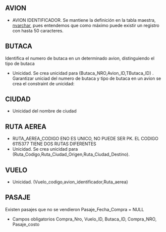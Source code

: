 
## AVION
* AVION IDENTIFICADOR. Se mantiene la definición en la tabla maestra,  [nvarchar](50), pues entendemos que como máximo puede existir un registro con hasta 50 caracteres.
  
## BUTACA
Identifica el numero de butaca en un determinado avion, distinguiendo el tipo de butaca

* Unicidad. Se crea unicidad para  (Butaca_NRO,Avion_ID,TButaca_ID) . Garantizar uniciad del numero de butaca y tipo de butaca en un avion se crea el constraint de unicidad: 
  
## CIUDAD
* Unicidad del nombre de ciudad 

## RUTA AEREA
* RUTA_AEREA_CODIGO ENO ES UNICO, NO PUEDE SER PK. EL CODIGO 6115377 TIENE  DOS RUTAS DIFERENTES
* Unicidad. Se crea unicidad para (Ruta_Codigo,Ruta_Ciudad_Origen,Ruta_Ciudad_Destino). 
  
## VUELO
* Unicidad. (Vuelo_codigo,avion_identificador,Ruta_aerea)

## PASAJE
Existen pasajes que no se vendieron Pasaje_Fecha_Compra = NULL
* Campos obligatorios Compra_Nro, Vuelo_ID, Butaca_ID, Compra_NRO, Pasaje_costo
